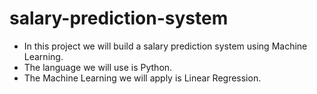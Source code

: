 # salary-prediction-system
* In this project we will build a salary prediction system using Machine Learning.
* The language we will use is Python.
* The Machine Learning we will apply is Linear Regression.
